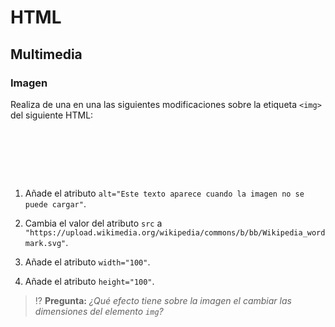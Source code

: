# HTML
## Multimedia

### Imagen

Realiza de una en una las siguientes modificaciones sobre la etiqueta `<img>` del siguiente HTML:

<div class="codepen" data-prefill data-height="300" data-theme-id="light" data-default-tab="html,result" data-editable="true" style="opacity:0">
<pre data-lang="html">&lt;body>
&lt;p>
Texto antes &lt;img src="URL imagen (absoluta o relativa)"> Texto después 
&lt;/p>
&lt;/body>
</pre>
</div>

1. Añade el atributo `alt="Este texto aparece cuando la imagen no se puede cargar"`.

1. Cambia el valor del atributo `src` a `"https://upload.wikimedia.org/wikipedia/commons/b/bb/Wikipedia_wordmark.svg"`.

1. Añade el atributo `width="100"`.

1. Añade el atributo `height="100"`.

> ⁉️ **Pregunta:** _¿Qué efecto tiene sobre la imagen el cambiar las dimensiones del elemento `img`?_
